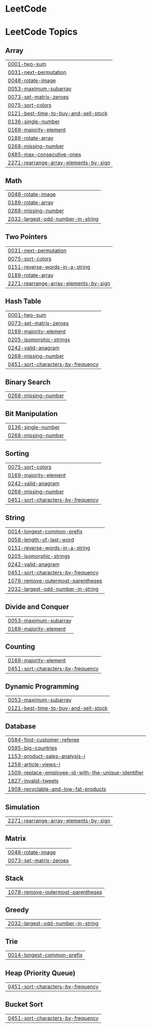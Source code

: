 # LeetCode
<!---LeetCode Topics Start-->
# LeetCode Topics
## Array
|  |
| ------- |
| [0001-two-sum](https://github.com/KanakShrivastava/LeetCode/tree/master/0001-two-sum) |
| [0031-next-permutation](https://github.com/KanakShrivastava/LeetCode/tree/master/0031-next-permutation) |
| [0048-rotate-image](https://github.com/KanakShrivastava/LeetCode/tree/master/0048-rotate-image) |
| [0053-maximum-subarray](https://github.com/KanakShrivastava/LeetCode/tree/master/0053-maximum-subarray) |
| [0073-set-matrix-zeroes](https://github.com/KanakShrivastava/LeetCode/tree/master/0073-set-matrix-zeroes) |
| [0075-sort-colors](https://github.com/KanakShrivastava/LeetCode/tree/master/0075-sort-colors) |
| [0121-best-time-to-buy-and-sell-stock](https://github.com/KanakShrivastava/LeetCode/tree/master/0121-best-time-to-buy-and-sell-stock) |
| [0136-single-number](https://github.com/KanakShrivastava/LeetCode/tree/master/0136-single-number) |
| [0169-majority-element](https://github.com/KanakShrivastava/LeetCode/tree/master/0169-majority-element) |
| [0189-rotate-array](https://github.com/KanakShrivastava/LeetCode/tree/master/0189-rotate-array) |
| [0268-missing-number](https://github.com/KanakShrivastava/LeetCode/tree/master/0268-missing-number) |
| [0485-max-consecutive-ones](https://github.com/KanakShrivastava/LeetCode/tree/master/0485-max-consecutive-ones) |
| [2271-rearrange-array-elements-by-sign](https://github.com/KanakShrivastava/LeetCode/tree/master/2271-rearrange-array-elements-by-sign) |
## Math
|  |
| ------- |
| [0048-rotate-image](https://github.com/KanakShrivastava/LeetCode/tree/master/0048-rotate-image) |
| [0189-rotate-array](https://github.com/KanakShrivastava/LeetCode/tree/master/0189-rotate-array) |
| [0268-missing-number](https://github.com/KanakShrivastava/LeetCode/tree/master/0268-missing-number) |
| [2032-largest-odd-number-in-string](https://github.com/KanakShrivastava/LeetCode/tree/master/2032-largest-odd-number-in-string) |
## Two Pointers
|  |
| ------- |
| [0031-next-permutation](https://github.com/KanakShrivastava/LeetCode/tree/master/0031-next-permutation) |
| [0075-sort-colors](https://github.com/KanakShrivastava/LeetCode/tree/master/0075-sort-colors) |
| [0151-reverse-words-in-a-string](https://github.com/KanakShrivastava/LeetCode/tree/master/0151-reverse-words-in-a-string) |
| [0189-rotate-array](https://github.com/KanakShrivastava/LeetCode/tree/master/0189-rotate-array) |
| [2271-rearrange-array-elements-by-sign](https://github.com/KanakShrivastava/LeetCode/tree/master/2271-rearrange-array-elements-by-sign) |
## Hash Table
|  |
| ------- |
| [0001-two-sum](https://github.com/KanakShrivastava/LeetCode/tree/master/0001-two-sum) |
| [0073-set-matrix-zeroes](https://github.com/KanakShrivastava/LeetCode/tree/master/0073-set-matrix-zeroes) |
| [0169-majority-element](https://github.com/KanakShrivastava/LeetCode/tree/master/0169-majority-element) |
| [0205-isomorphic-strings](https://github.com/KanakShrivastava/LeetCode/tree/master/0205-isomorphic-strings) |
| [0242-valid-anagram](https://github.com/KanakShrivastava/LeetCode/tree/master/0242-valid-anagram) |
| [0268-missing-number](https://github.com/KanakShrivastava/LeetCode/tree/master/0268-missing-number) |
| [0451-sort-characters-by-frequency](https://github.com/KanakShrivastava/LeetCode/tree/master/0451-sort-characters-by-frequency) |
## Binary Search
|  |
| ------- |
| [0268-missing-number](https://github.com/KanakShrivastava/LeetCode/tree/master/0268-missing-number) |
## Bit Manipulation
|  |
| ------- |
| [0136-single-number](https://github.com/KanakShrivastava/LeetCode/tree/master/0136-single-number) |
| [0268-missing-number](https://github.com/KanakShrivastava/LeetCode/tree/master/0268-missing-number) |
## Sorting
|  |
| ------- |
| [0075-sort-colors](https://github.com/KanakShrivastava/LeetCode/tree/master/0075-sort-colors) |
| [0169-majority-element](https://github.com/KanakShrivastava/LeetCode/tree/master/0169-majority-element) |
| [0242-valid-anagram](https://github.com/KanakShrivastava/LeetCode/tree/master/0242-valid-anagram) |
| [0268-missing-number](https://github.com/KanakShrivastava/LeetCode/tree/master/0268-missing-number) |
| [0451-sort-characters-by-frequency](https://github.com/KanakShrivastava/LeetCode/tree/master/0451-sort-characters-by-frequency) |
## String
|  |
| ------- |
| [0014-longest-common-prefix](https://github.com/KanakShrivastava/LeetCode/tree/master/0014-longest-common-prefix) |
| [0058-length-of-last-word](https://github.com/KanakShrivastava/LeetCode/tree/master/0058-length-of-last-word) |
| [0151-reverse-words-in-a-string](https://github.com/KanakShrivastava/LeetCode/tree/master/0151-reverse-words-in-a-string) |
| [0205-isomorphic-strings](https://github.com/KanakShrivastava/LeetCode/tree/master/0205-isomorphic-strings) |
| [0242-valid-anagram](https://github.com/KanakShrivastava/LeetCode/tree/master/0242-valid-anagram) |
| [0451-sort-characters-by-frequency](https://github.com/KanakShrivastava/LeetCode/tree/master/0451-sort-characters-by-frequency) |
| [1078-remove-outermost-parentheses](https://github.com/KanakShrivastava/LeetCode/tree/master/1078-remove-outermost-parentheses) |
| [2032-largest-odd-number-in-string](https://github.com/KanakShrivastava/LeetCode/tree/master/2032-largest-odd-number-in-string) |
## Divide and Conquer
|  |
| ------- |
| [0053-maximum-subarray](https://github.com/KanakShrivastava/LeetCode/tree/master/0053-maximum-subarray) |
| [0169-majority-element](https://github.com/KanakShrivastava/LeetCode/tree/master/0169-majority-element) |
## Counting
|  |
| ------- |
| [0169-majority-element](https://github.com/KanakShrivastava/LeetCode/tree/master/0169-majority-element) |
| [0451-sort-characters-by-frequency](https://github.com/KanakShrivastava/LeetCode/tree/master/0451-sort-characters-by-frequency) |
## Dynamic Programming
|  |
| ------- |
| [0053-maximum-subarray](https://github.com/KanakShrivastava/LeetCode/tree/master/0053-maximum-subarray) |
| [0121-best-time-to-buy-and-sell-stock](https://github.com/KanakShrivastava/LeetCode/tree/master/0121-best-time-to-buy-and-sell-stock) |
## Database
|  |
| ------- |
| [0584-find-customer-referee](https://github.com/KanakShrivastava/LeetCode/tree/master/0584-find-customer-referee) |
| [0595-big-countries](https://github.com/KanakShrivastava/LeetCode/tree/master/0595-big-countries) |
| [1153-product-sales-analysis-i](https://github.com/KanakShrivastava/LeetCode/tree/master/1153-product-sales-analysis-i) |
| [1258-article-views-i](https://github.com/KanakShrivastava/LeetCode/tree/master/1258-article-views-i) |
| [1509-replace-employee-id-with-the-unique-identifier](https://github.com/KanakShrivastava/LeetCode/tree/master/1509-replace-employee-id-with-the-unique-identifier) |
| [1827-invalid-tweets](https://github.com/KanakShrivastava/LeetCode/tree/master/1827-invalid-tweets) |
| [1908-recyclable-and-low-fat-products](https://github.com/KanakShrivastava/LeetCode/tree/master/1908-recyclable-and-low-fat-products) |
## Simulation
|  |
| ------- |
| [2271-rearrange-array-elements-by-sign](https://github.com/KanakShrivastava/LeetCode/tree/master/2271-rearrange-array-elements-by-sign) |
## Matrix
|  |
| ------- |
| [0048-rotate-image](https://github.com/KanakShrivastava/LeetCode/tree/master/0048-rotate-image) |
| [0073-set-matrix-zeroes](https://github.com/KanakShrivastava/LeetCode/tree/master/0073-set-matrix-zeroes) |
## Stack
|  |
| ------- |
| [1078-remove-outermost-parentheses](https://github.com/KanakShrivastava/LeetCode/tree/master/1078-remove-outermost-parentheses) |
## Greedy
|  |
| ------- |
| [2032-largest-odd-number-in-string](https://github.com/KanakShrivastava/LeetCode/tree/master/2032-largest-odd-number-in-string) |
## Trie
|  |
| ------- |
| [0014-longest-common-prefix](https://github.com/KanakShrivastava/LeetCode/tree/master/0014-longest-common-prefix) |
## Heap (Priority Queue)
|  |
| ------- |
| [0451-sort-characters-by-frequency](https://github.com/KanakShrivastava/LeetCode/tree/master/0451-sort-characters-by-frequency) |
## Bucket Sort
|  |
| ------- |
| [0451-sort-characters-by-frequency](https://github.com/KanakShrivastava/LeetCode/tree/master/0451-sort-characters-by-frequency) |
<!---LeetCode Topics End-->